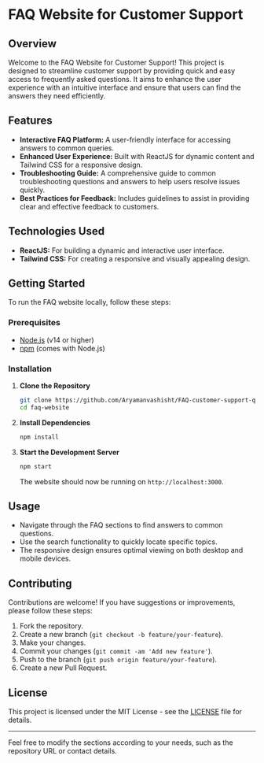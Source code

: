 # FAQ Website for Customer Support

## Overview

Welcome to the FAQ Website for Customer Support! This project is designed to streamline customer support by providing quick and easy access to frequently asked questions. It aims to enhance the user experience with an intuitive interface and ensure that users can find the answers they need efficiently.

## Features

- **Interactive FAQ Platform:** A user-friendly interface for accessing answers to common queries.
- **Enhanced User Experience:** Built with ReactJS for dynamic content and Tailwind CSS for a responsive design.
- **Troubleshooting Guide:** A comprehensive guide to common troubleshooting questions and answers to help users resolve issues quickly.
- **Best Practices for Feedback:** Includes guidelines to assist in providing clear and effective feedback to customers.

## Technologies Used

- **ReactJS:** For building a dynamic and interactive user interface.
- **Tailwind CSS:** For creating a responsive and visually appealing design.

## Getting Started

To run the FAQ website locally, follow these steps:

### Prerequisites

- [Node.js](https://nodejs.org/) (v14 or higher)
- [npm](https://www.npmjs.com/) (comes with Node.js)

### Installation

1. **Clone the Repository**

   ```bash
   git clone https://github.com/Aryamanvashisht/FAQ-customer-support-questions.git
   cd faq-website
   ```

2. **Install Dependencies**

   ```bash
   npm install
   ```

3. **Start the Development Server**

   ```bash
   npm start
   ```

   The website should now be running on `http://localhost:3000`.

## Usage

- Navigate through the FAQ sections to find answers to common questions.
- Use the search functionality to quickly locate specific topics.
- The responsive design ensures optimal viewing on both desktop and mobile devices.

## Contributing

Contributions are welcome! If you have suggestions or improvements, please follow these steps:

1. Fork the repository.
2. Create a new branch (`git checkout -b feature/your-feature`).
3. Make your changes.
4. Commit your changes (`git commit -am 'Add new feature'`).
5. Push to the branch (`git push origin feature/your-feature`).
6. Create a new Pull Request.

## License

This project is licensed under the MIT License - see the [LICENSE](LICENSE) file for details.

---

Feel free to modify the sections according to your needs, such as the repository URL or contact details.